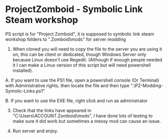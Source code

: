 # ProjectZomboid - Symbolic Link Steam workshop
PS script is for "Project Zomboid", it is supposed to symbolic link steam workshop folders to ".Zomboid\mods" for server modding

1. When cloned you will need to copy the file to the server you are using it on, this can be client or dedicated, though Windows Server only because Linux doesn't use Regedit.
(Although if enough people needed it I can make a Linux version of this script but will need powershell installed).

A. If you want to use the PS1 file, open a powershell console (Or Terminal) with Administrative rights, then locate the file and then type ".\PZ-Modding-Symolic-Links.ps1"

B. If you want to use the EXE file, right click and run as administrator

3. Check that the links have appeared in "C:\Users\ACCOUNT\.Zomboid\mods", I have done lots of testing to make sure it did work but sometimes a messy mod can cause an issue.

4. Run server and enjoy.
